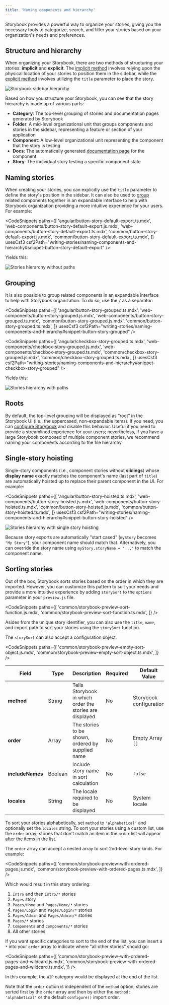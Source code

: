 ```yaml
---
title: 'Naming components and hierarchy'
---
```


<YouTubeCallout id="VPfjrhDlkVc" title="How to Name Stories and Components" />

Storybook provides a powerful way to organize your stories, giving you the necessary tools to categorize, search, and filter your stories based on your organization's needs and preferences.

## Structure and hierarchy

When organizing your Storybook, there are two methods of structuring your stories: **implicit** and **explicit**. The [implicit method](../configure/sidebar-and-urls.md#csf-30-auto-titles) involves relying upon the physical location of your stories to position them in the sidebar, while the [explicit method](#naming-stories) involves utilizing the `title` parameter to place the story.

![Storybook sidebar hierarchy](./naming-hierarchy-sidebar-anatomy.png)

Based on how you structure your Storybook, you can see that the story hierarchy is made up of various parts:

- **Category**: The top-level grouping of stories and documentation pages generated by Storybook
- **Folder**: A mid-level organizational unit that groups components and stories in the sidebar, representing a feature or section of your application
- **Component**: A low-level organizational unit representing the component that the story is testing
- **Docs**: The automatically generated [documentation page](../writing-docs/autodocs.md) for the component
- **Story**: The individual story testing a specific component state

## Naming stories

When creating your stories, you can explicitly use the `title` parameter to define the story's position in the sidebar. It can also be used to [group](#grouping) related components together in an expandable interface to help with Storybook organization providing a more intuitive experience for your users. For example:

<!-- prettier-ignore-start -->

<CodeSnippets
  paths={[
    'angular/button-story-default-export.ts.mdx',
    'web-components/button-story-default-export.js.mdx',
    'web-components/button-story-default-export.ts.mdx',
    'common/button-story-default-export.js.mdx',
    'common/button-story-default-export.ts.mdx',
  ]}
  usesCsf3
  csf2Path="writing-stories/naming-components-and-hierarchy#snippet-button-story-default-export"
/>

<!-- prettier-ignore-end -->

Yields this:

![Stories hierarchy without paths](./naming-hierarchy-no-path.png)

## Grouping

It is also possible to group related components in an expandable interface to help with Storybook organization. To do so, use the `/` as a separator:

<!-- prettier-ignore-start -->

<CodeSnippets
  paths={[
    'angular/button-story-grouped.ts.mdx',
    'web-components/button-story-grouped.js.mdx',
    'web-components/button-story-grouped.ts.mdx',
    'common/button-story-grouped.js.mdx',
    'common/button-story-grouped.ts.mdx',
  ]}
  usesCsf3
  csf2Path="writing-stories/naming-components-and-hierarchy#snippet-button-story-grouped"
/>

<!-- prettier-ignore-end -->

<!-- prettier-ignore-start -->

<CodeSnippets
  paths={[
    'angular/checkbox-story-grouped.ts.mdx',
    'web-components/checkbox-story-grouped.js.mdx',
    'web-components/checkbox-story-grouped.ts.mdx',
    'common/checkbox-story-grouped.js.mdx',
    'common/checkbox-story-grouped.ts.mdx',
  ]}
  usesCsf3
  csf2Path="writing-stories/naming-components-and-hierarchy#snippet-checkbox-story-grouped"
/>

<!-- prettier-ignore-end -->

Yields this:

![Stories hierarchy with paths](./naming-hierarchy-with-path.png)

## Roots

By default, the top-level grouping will be displayed as “root” in the Storybook UI (i.e., the uppercased, non-expandable items). If you need, you can [configure Storybook](../configure/sidebar-and-urls.md#roots) and disable this behavior. Useful if you need to provide a streamlined experience for your users; nevertheless, if you have a large Storybook composed of multiple component stories, we recommend naming your components according to the file hierarchy.

## Single-story hoisting

Single-story components (i.e., component stories without **siblings**) whose **display name** exactly matches the component's name (last part of `title`) are automatically hoisted up to replace their parent component in the UI. For example:

<!-- prettier-ignore-start -->

<CodeSnippets
  paths={[
    'angular/button-story-hoisted.ts.mdx',
    'web-components/button-story-hoisted.js.mdx',
    'web-components/button-story-hoisted.ts.mdx',
    'common/button-story-hoisted.js.mdx',
    'common/button-story-hoisted.ts.mdx',
  ]}
  usesCsf3
  csf2Path="writing-stories/naming-components-and-hierarchy#snippet-button-story-hoisted"
/>

<!-- prettier-ignore-end -->

![Stories hierarchy with single story hoisting](./naming-hierarchy-single-story-hoisting.png)

Because story exports are automatically "start cased" (`myStory` becomes `"My Story"`), your component name should match that. Alternatively, you can override the story name using `myStory.storyName = '...'` to match the component name.

## Sorting stories

Out of the box, Storybook sorts stories based on the order in which they are imported. However, you can customize this pattern to suit your needs and provide a more intuitive experience by adding `storySort` to the `options` parameter in your `preview.js` file.

<!-- prettier-ignore-start -->

<CodeSnippets
  paths={[
    'common/storybook-preview-sort-function.js.mdx',
    'common/storybook-preview-sort-function.ts.mdx',
  ]}
/>

<!-- prettier-ignore-end -->

<Callout variant="info">

Asides from the unique story identifier, you can also use the `title`, `name`, and import path to sort your stories using the `storySort` function.

</Callout>

The `storySort` can also accept a configuration object.

<!-- prettier-ignore-start -->

<CodeSnippets
  paths={[
    'common/storybook-preview-empty-sort-object.js.mdx',
    'common/storybook-preview-empty-sort-object.ts.mdx',
  ]}
/>

<!-- prettier-ignore-end -->

| Field            | Type    | Description                                              | Required | Default Value           | Example                   |
| ---------------- | ------- | -------------------------------------------------------- | -------- | ----------------------- | ------------------------- |
| **method**       | String  | Tells Storybook in which order the stories are displayed | No       | Storybook configuration | `'alphabetical'`          |
| **order**        | Array   | The stories to be shown, ordered by supplied name        | No       | Empty Array `[]`        | `['Intro', 'Components']` |
| **includeNames** | Boolean | Include story name in sort calculation                   | No       | `false`                 | `true`                    |
| **locales**      | String  | The locale required to be displayed                      | No       | System locale           | `en-US`                   |

To sort your stories alphabetically, set `method` to `'alphabetical'` and optionally set the `locales` string. To sort your stories using a custom list, use the `order` array; stories that don't match an item in the `order` list will appear after the items in the list.

The `order` array can accept a nested array to sort 2nd-level story kinds. For example:

<!-- prettier-ignore-start -->

<CodeSnippets
  paths={[
    'common/storybook-preview-with-ordered-pages.js.mdx',
    'common/storybook-preview-with-ordered-pages.ts.mdx',
  ]}
/>

<!-- prettier-ignore-end -->

Which would result in this story ordering:

1. `Intro` and then `Intro/*` stories
2. `Pages` story
3. `Pages/Home` and `Pages/Home/*` stories
4. `Pages/Login` and `Pages/Login/*` stories
5. `Pages/Admin` and `Pages/Admin/*` stories
6. `Pages/*` stories
7. `Components` and `Components/*` stories
8. All other stories

If you want specific categories to sort to the end of the list, you can insert a `*` into your `order` array to indicate where "all other stories" should go:

<!-- prettier-ignore-start -->

<CodeSnippets
  paths={[
    'common/storybook-preview-with-ordered-pages-and-wildcard.js.mdx',
    'common/storybook-preview-with-ordered-pages-and-wildcard.ts.mdx',
  ]}
/>

<!-- prettier-ignore-end -->

In this example, the `WIP` category would be displayed at the end of the list.

Note that the `order` option is independent of the `method` option; stories are sorted first by the `order` array and then by either the `method: 'alphabetical'` or the default `configure()` import order.

